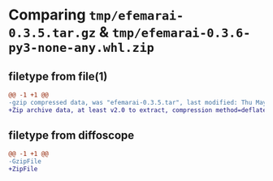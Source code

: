 # Comparing `tmp/efemarai-0.3.5.tar.gz` & `tmp/efemarai-0.3.6-py3-none-any.whl.zip`

## filetype from file(1)

```diff
@@ -1 +1 @@
-gzip compressed data, was "efemarai-0.3.5.tar", last modified: Thu May 11 12:22:38 2023, max compression
+Zip archive data, at least v2.0 to extract, compression method=deflate
```

## filetype from diffoscope

```diff
@@ -1 +1 @@
-GzipFile
+ZipFile
```

